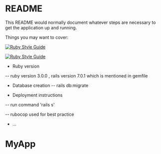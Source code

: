 # README

This README would normally document whatever steps are necessary to get the
application up and running.

Things you may want to cover:

[![Ruby Style Guide](https://img.shields.io/badge/code_style-rubocop-brightgreen.svg)](https://github.com/rubocop/rubocop)

[![Ruby Style Guide](https://img.shields.io/badge/code_style-community-brightgreen.svg)](https://rubystyle.guide)


 
* Ruby version

-- ruby version 3.0.0 , rails version 7.0.1 which is mentioned in gemfile 

* Database creation
-- rails db:migrate 


* Deployment instructions

-- run command 'rails s'

-- rubocop used for best practice 

* ...
# MyApp
